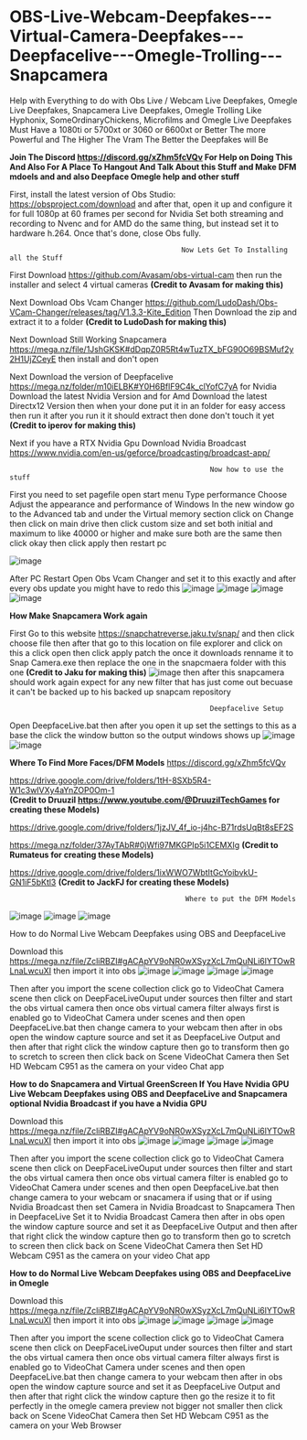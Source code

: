 # OBS-Live-Webcam-Deepfakes---Virtual-Camera-Deepfakes---Deepfacelive---Omegle-Trolling---Snapcamera
Help with Everything to do with Obs Live / Webcam Live Deepfakes, Omegle Live Deepfakes, Snapcamera Live Deepfakes, Omegle Trolling Like Hyphonix, SomeOrdinaryChickens, Microfilms and Omegle Live Deepfakes Must Have a 1080ti or 5700xt or 3060 or 6600xt or Better The more Powerful and The Higher The Vram The Better the Deepfakes will Be

**Join The Discord https://discord.gg/xZhm5fcVQv For Help on Doing This And Also For A Place To Hangout And Talk About this Stuff and Make DFM mdoels and and also Deepface Omegle help and other stuff**

First, install the latest version of Obs Studio: https://obsproject.com/download and after that, open it up and configure it for full 1080p at 60 frames per second for Nvidia Set both streaming and recording to Nvenc and for AMD do the same thing, but instead set it to hardware h.264. Once that's done, close Obs fully.

                                              Now Lets Get To Installing all the Stuff
First Download https://github.com/Avasam/obs-virtual-cam then run the installer and select 4 virtual cameras **(Credit to Avasam for making this)**

Next Download Obs Vcam Changer https://github.com/LudoDash/Obs-VCam-Changer/releases/tag/V1.3.3-Kite_Edition Then Download the zip and extract it to a folder **(Credit to LudoDash for making this)**

Next Download Still Working Snapcamera https://mega.nz/file/1JshGKSK#dDqpZ0R5Rt4wTuzTX_bFG90O69BSMuf2y2H1UjZCeyE then install and don't open

Next Download the version of Deepfacelive https://mega.nz/folder/m10iELBK#Y0H6BflF9C4k_clYofC7yA for Nvidia Download the latest Nvidia Version and for Amd Download the latest Directx12 Version then when your done put it in an folder for easy access then  run it after you run it it should extract then done don't touch it yet **(Credit to iperov for making this)**

Next if you have a RTX Nvidia Gpu Download Nvidia Broadcast https://www.nvidia.com/en-us/geforce/broadcasting/broadcast-app/
                                                     
                                                     Now how to use the stuff
First you need to set pagefile
open start menu Type performance Choose Adjust the appearance and performance of Windows In the new window go to the Advanced tab and under the Virtual memory section click on Change then click on main drive then click custom size and set both initial and maximum to like 40000 or higher and make sure both are the same then click okay then click apply then restart pc

![image](https://user-images.githubusercontent.com/74084396/215216371-e142fd29-cad8-435f-a79a-d87cd96e81e3.png)

After PC Restart Open Obs Vcam Changer and set it to this exactly and after every obs update you might have to redo this
![image](https://user-images.githubusercontent.com/74084396/215219229-cf0a625a-e42b-4057-92d4-992e0f9bcdf7.png)
![image](https://user-images.githubusercontent.com/74084396/215219245-26e95933-bf82-4b05-8fa6-2449cbe035b1.png)
![image](https://user-images.githubusercontent.com/74084396/215219261-a6bac90c-08d4-478e-8669-4e931f26da7c.png)
![image](https://user-images.githubusercontent.com/74084396/215219284-e0584b10-896f-4ad3-b020-ccbf496464a9.png)

**How Make Snapcamera Work again**
                                                 
First Go to this website https://snapchatreverse.jaku.tv/snap/ and then click choose file then after that go to this location on file explorer and click on this a click open then click apply patch the once it downloads renname it to Snap Camera.exe then replace the one in the snapcmaera folder with this one **(Credit to Jaku for making this)**
![image](https://user-images.githubusercontent.com/74084396/215221709-e44fd456-6766-4648-9378-6dd2d4dfc6b0.png)
     then after this snapcamera should work again expect for any new filter that has just come out becuase it can't be backed up to his backed up snapcam repository  

                                                     Deepfacelive Setup
Open DeepfaceLive.bat then after you open it up set the settings to this as a base the click the window button so the output windows shows up
![image](https://user-images.githubusercontent.com/74084396/215241460-059e72a1-289a-4549-a669-a4b4c3701bb2.png)
![image](https://user-images.githubusercontent.com/74084396/215241749-7ff3b1cd-17e0-467b-8840-35b1414113c6.png)
                                                      
**Where To Find More Faces/DFM Models**
https://discord.gg/xZhm5fcVQv

https://drive.google.com/drive/folders/1tH-8SXb5R4-W1c3wIVXy4aYnZOP0Om-1  
**(Credit to Druuzil https://www.youtube.com/@DruuzilTechGames for creating these Models)**

https://drive.google.com/drive/folders/1jzJV_4f_io-j4hc-B71rdsUqBt8sEF2S

https://mega.nz/folder/37AyTAbR#0jWfi97MKGPIp5i1CEMXIg
**(Credit to Rumateus for creating these Models)**                                                                                                    

https://drive.google.com/drive/folders/1ixWWO7WbtItGcYoibvkU-GN1iF5bKtl3
**(Credit to JackFJ for creating these Models)**

                                               Where to put the DFM Models
![image](https://user-images.githubusercontent.com/74084396/215272185-95178975-cc5e-49dd-9120-8d44e2e804d8.png)
![image](https://user-images.githubusercontent.com/74084396/215272192-384ef405-655b-46c6-9f0b-bea99f71fd82.png)
![image](https://user-images.githubusercontent.com/74084396/215272195-74259696-7a08-48cf-a625-46ecab1642ec.png)

                                    
How to do Normal Live Webcam Deepfakes using OBS and DeepfaceLive

Download this https://mega.nz/file/ZcliRBZI#gACApYV9oNR0wXSyzXcL7mQuNLi6lYTOwRLnaLwcuXI then import it into obs 
![image](https://user-images.githubusercontent.com/74084396/215265513-e2379066-0b6b-44c1-9dd1-0976a26ce33a.png)
![image](https://user-images.githubusercontent.com/74084396/215265531-842c2b1d-f735-4325-a4c7-ea731d591df4.png)
![image](https://user-images.githubusercontent.com/74084396/215270900-b05e3e0f-0693-4c09-ba0d-e0d4877c159c.png)
![image](https://user-images.githubusercontent.com/74084396/215270867-1533be0b-fa1e-46da-ab41-e0a522a25247.png)


Then after you import the scene collection click go to VideoChat Camera scene then click on DeepFaceLiveOuput under sources then filter and start the obs virtual camera then once obs virtual camera filter always first is enabled go to VideoChat Camera under scenes and then open DeepfaceLive.bat then change camera to your webcam then after in obs open the window capture source and set it as DeepfaceLive Output and then after that right click the window capture then go to transform then go to scretch to screen then click back on Scene VideoChat Camera then Set HD Webcam C951 as the camera on your video Chat app 

**How to do Snapcamera and Virtual GreenScreen If You Have Nvidia GPU Live Webcam Deepfakes using OBS and DeepfaceLive and Snapcamera optional Nvidia Broadcast if you have a Nvidia GPU**

Download this https://mega.nz/file/ZcliRBZI#gACApYV9oNR0wXSyzXcL7mQuNLi6lYTOwRLnaLwcuXI then import it into obs 
![image](https://user-images.githubusercontent.com/74084396/215265513-e2379066-0b6b-44c1-9dd1-0976a26ce33a.png)
![image](https://user-images.githubusercontent.com/74084396/215265531-842c2b1d-f735-4325-a4c7-ea731d591df4.png)
![image](https://user-images.githubusercontent.com/74084396/215270905-c14a4a36-6996-494a-83cb-54fc728799b6.png)
![image](https://user-images.githubusercontent.com/74084396/215270859-5250365e-f24f-41c7-a3b8-0e4c70b7b067.png)

Then after you import the scene collection click go to VideoChat Camera scene then click on DeepFaceLiveOuput under sources then filter and start the obs virtual camera then once obs virtual camera filter is enabled go to  VideoChat Camera under scenes and then open DeepfaceLive.bat then change camera to your webcam or snacamera if using that or if using Nvidia Broadcast then set Camera in Nvidia Broadcast to Snapcamera Then in DeepfaceLive Set it to Nvidia Broadcast Camera then after in obs open the window capture source and set it as DeepfaceLive Output and then after that right click the window capture then go to transform then go to scretch to screen then click back on Scene VideoChat Camera then Set HD Webcam C951 as the camera on your video Chat app  

**How to do Normal Live Webcam Deepfakes using OBS and DeepfaceLive in Omegle**

Download this https://mega.nz/file/ZcliRBZI#gACApYV9oNR0wXSyzXcL7mQuNLi6lYTOwRLnaLwcuXI then import it into obs 
![image](https://user-images.githubusercontent.com/74084396/215265513-e2379066-0b6b-44c1-9dd1-0976a26ce33a.png)
![image](https://user-images.githubusercontent.com/74084396/215265531-842c2b1d-f735-4325-a4c7-ea731d591df4.png)
![image](https://user-images.githubusercontent.com/74084396/215270900-b05e3e0f-0693-4c09-ba0d-e0d4877c159c.png)
![image](https://user-images.githubusercontent.com/74084396/215270867-1533be0b-fa1e-46da-ab41-e0a522a25247.png)

Then after you import the scene collection click go to VideoChat Camera scene then click on DeepFaceLiveOuput under sources then filter and start the obs virtual camera then once obs virtual camera filter always first is enabled go to VideoChat Camera under scenes and then open DeepfaceLive.bat then change camera to your webcam then after in obs open the window capture source and set it as DeepfaceLive Output and then after that right click the window capture then go the resize it to fit perfectly in the omegle camera preview not bigger not smaller then click back on Scene VideoChat Camera then Set HD Webcam C951 as the camera on your Web Browser

